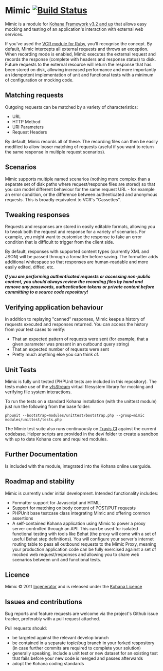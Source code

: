 # Mimic [![Build Status](https://secure.travis-ci.org/acoulton/mimic.png)](http://travis-ci.org/acoulton/mimic)

Mimic is a module for [Kohana Framework v3.2 and up](http://kohanaframework.org)
that allows easy mocking and testing of an application's interaction with external
web services.

If you've used the [VCR module for Ruby](https://github.com/myronmarston/vcr),
you'll recognise the concept. By default,
Mimic intercepts all external requests and throws an exception. When recording mode
is enabled, Mimic executes the external request and records the response (complete
with headers and response status) to disk. Future requests to the external resource
will return the response that has been stored on disk, allowing increased performance
and more importantly an idempotent implementation of unit and functional tests with
a minimum of configuration or mocking code.

## Matching requests
Outgoing requests can be matched by a variety of characteristics:

* URL
* HTTP Method
* URI Parameters
* Request Headers

By default, Mimic records all of these. The recording files can then be easily
modified to allow looser matching of requests (useful if you want to return the
same response in multiple request scenarios).

## Scenarios
Mimic supports multiple named scenarios (nothing more complex than a separate
set of disk paths where request/response files are stored) so that you can model
different behaviour for the same request URL - for example an error condition, or
the difference between authenticated and anonymous requests. This is broadly
equivalent to VCR's "Cassettes".

## Tweaking responses
Requests and responses are stored in easily editable formats, allowing you to tweak
both the request and response for a variety of scenarios. For example, you might
want to customise the response to fake an error condition that is difficult
to trigger from the client side.

By default, responses with supported content types (currently XML and JSON) will
be passed through a formatter before saving. The formatter adds additional whitespace
so that responses are human-readable and more easily edited, diffed, etc.

***If you are performing authenticated requests or accessing non-public content,
you should always review the recording files by hand and remove any passwords,
authentication tokens or private content before committing to a source code
repository!***

## Verifying application behaviour
In addition to replaying "canned" responses, Mimic keeps a history of requests
executed and responses returned. You can access the history from your test cases
to verify:

* That an expected pattern of requests were sent (for example, that a given
  parameter was present in an outbound query string)
* That an expected number of requests were sent
* Pretty much anything else you can think of.

## Unit Tests
Mimic is fully unit tested (PHPUnit tests are included in this repository). The
tests make use of the [vfsStream](https://github.com/mikey179/vfsStream)
virtual filesystem library for mocking and verifying file system interactions.

To run the tests on a standard Kohana installation (with the unittest module)
just run the following from the base folder:

    phpunit --bootstrap=modules/unittest/bootstrap.php --group=mimic modules/unittest/tests.php

The Mimic test suite also runs continuously on [Travis CI](http://travis-ci.org/acoulton/mimic) against the current codebase. Helper scripts are provided in the dev/ folder to create a sandbox with up to date Kohana core and required modules.

## Further Documentation
Is included with the module, integrated into the Kohana online userguide.

## Roadmap and stability
Mimic is currently under initial development. Intended functionality includes:

* Formatter support for Javascript and HTML.
* Support for matching on body content of POST/PUT requests
* PHPUnit base testcase class integrating Mimic and offering common assertions
* A self-contained Kohana application using Mimic to power a proxy server controlled
  through an API. This can be used for isolated functional testing with tools like
  Behat (the proxy will come with a set of useful Behat step definitions). You will
  configure your server's internet routing table to pass all outbound requests to
  the Mimic Proxy, meaning your production application code can be fully exercised
  against a set of mocked web request/responses and allowing you to share web scenarios
  between unit and functional tests.


## Licence
Mimic &copy; 2011 [Ingenerator](http://www.ingenerator.com) and is
released under the [Kohana Licence](http://kohanaframework.org/licence)

## Issues and contributions
Bug reports and feature requests are welcome via the project's Github issue tracker,
preferably with a pull request attached.

Pull requests should:

* be targeted against the relevant develop branch
* be contained in a separate topic/bug branch in your forked respository (in case
  further commits are required to complete your solution)
* generally speaking, include a unit test or new dataset for an existing test that
  fails before your new code is merged and passes afterwards
* adopt the Kohana coding standards

